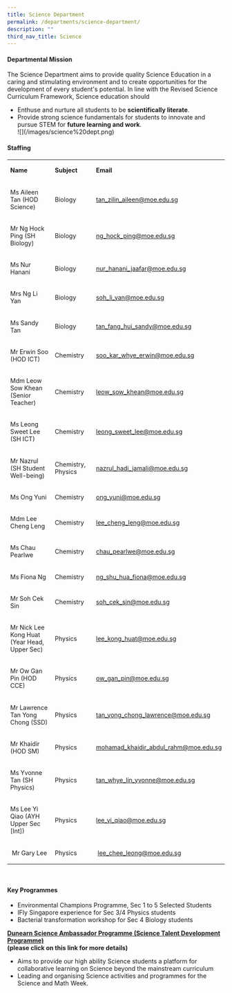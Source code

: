 ```yaml
---
title: Science Department
permalink: /departments/science-department/
description: ""
third_nav_title: Science
---
```

<h4>Departmental Mission</h4>
<p>The Science Department aims to provide quality Science Education in a caring and stimulating environment and to create opportunities for the development of every student's potential. In line with the Revised Science Curriculum Framework, Science education should</p>
<ul>
<li>Enthuse and nurture all students to be <strong>scientifically literate</strong>.</li>
<li>Provide strong science fundamentals for students to innovate and pursue STEM for <strong>future learning and work</strong>.</li>
![](/images/science%20dept.png)
</ul>
<h4>Staffing</h4>
<table width="0">
<tbody>
<tr>
<td width="213">
<p><strong>Name</strong></p>
</td>
<td width="132">
<p><strong>Subject</strong></p>
</td>
<td width="286">
<p><strong>Email</strong></p>
</td>
</tr>
<tr>
<td width="213">
<p>Ms Aileen Tan (HOD Science)</p>
</td>
<td width="132">
<p>Biology</p>
</td>
<td width="286">
<p><a href="mailto:tan_zilin_aileen@moe.edu.sg">tan_zilin_aileen@moe.edu.sg</a></p>
</td>
</tr>
<tr>
<td width="213">
<p>Mr Ng Hock Ping (SH Biology)</p>
</td>
<td width="132">
<p>Biology</p>
</td>
<td width="286">
<p><a href="mailto:ng_hock_ping@moe.edu.sg">ng_hock_ping@moe.edu.sg</a></p>
</td>
</tr>
<tr>
<td width="213">
<p>Ms Nur Hanani</p>
</td>
<td width="132">
<p>Biology</p>
</td>
<td width="286">
<p><a href="mailto:nur_hanani_jaafar@moe.edu.sg">nur_hanani_jaafar@moe.edu.sg</a></p>
</td>
</tr>
<tr>
<td width="213">
<p>Mrs Ng Li Yan</p>
</td>
<td width="132">
<p>Biology</p>
</td>
<td width="286">
<p><a href="mailto:soh_li_yan@moe.edu.sg">soh_li_yan@moe.edu.sg</a></p>
</td>
</tr>
<tr>
<td width="213">
<p>Ms Sandy Tan</p>
</td>
<td width="132">
<p>Biology</p>
</td>
<td width="286">
<p><a href="mailto:tan_fang_hui_sandy@moe.edu.sg">tan_fang_hui_sandy@moe.edu.sg</a></p>
</td>
</tr>
<tr>
<td width="213">
<p>Mr Erwin Soo (HOD ICT)</p>
</td>
<td width="132">
<p>Chemistry</p>
</td>
<td width="286">
<p><a href="mailto:soo_kar_whye_erwin@moe.edu.sg">soo_kar_whye_erwin@moe.edu.sg</a></p>
</td>
</tr>
<tr>
<td width="213">
<p>Mdm Leow Sow Khean (Senior Teacher)</p>
</td>
<td width="132">
<p>Chemistry</p>
</td>
<td width="286">
<p><a href="mailto:leow_sow_khean@moe.edu.sg">leow_sow_khean@moe.edu.sg</a></p>
</td>
</tr>
<tr>
<td width="213">
<p>Ms Leong Sweet Lee (SH ICT)</p>
</td>
<td width="132">
<p>Chemistry</p>
</td>
<td width="286">
<p><a href="mailto:leong_sweet_lee@moe.edu.sg">leong_sweet_lee@moe.edu.sg</a></p>
</td>
</tr>
<tr>
<td width="213">
<p>Mr Nazrul (SH Student Well-being)</p>
</td>
<td width="132">
<p>Chemistry, Physics</p>
</td>
<td width="286">
<p><a href="mailto:nazrul_hadi_jamali@moe.edu.sg">nazrul_hadi_jamali@moe.edu.sg</a></p>
</td>
</tr>
<tr>
<td width="213">
<p>Ms Ong Yuni</p>
</td>
<td width="132">
<p>Chemistry</p>
</td>
<td width="286">
<p><a href="mailto:ong_yuni@moe.edu.sg">ong_yuni@moe.edu.sg</a></p>
</td>
</tr>
<tr>
<td width="213">
<p>Mdm Lee Cheng Leng</p>
</td>
<td width="132">
<p>Chemistry</p>
</td>
<td width="286">
<p><a href="mailto:lee_cheng_leng@moe.edu.sg">lee_cheng_leng@moe.edu.sg</a></p>
</td>
</tr>
<tr>
<td width="213">
<p>Ms Chau Pearlwe</p>
</td>
<td width="132">
<p>Chemistry</p>
</td>
<td width="286">
<p><a href="mailto:chau_pearlwe@moe.edu.sg">chau_pearlwe@moe.edu.sg</a></p>
</td>
</tr>
<tr>
<td width="213">
<p>Ms Fiona Ng</p>
</td>
<td width="132">
<p>Chemistry</p>
</td>
<td width="286">
<p><a href="mailto:ng_shu_hua_fiona@moe.edu.sg">ng_shu_hua_fiona@moe.edu.sg</a></p>
</td>
</tr>
<tr>
<td width="213">
<p>Mr Soh Cek Sin</p>
</td>
<td width="132">
<p>Chemistry</p>
</td>
<td width="286">
<p><a href="mailto:soh_cek_sin@moe.edu.sg">soh_cek_sin@moe.edu.sg</a></p>
</td>
</tr>
<tr>
<td width="213">
<p>Mr Nick Lee Kong Huat (Year Head, Upper Sec)</p>
</td>
<td width="132">
<p>Physics</p>
</td>
<td width="286">
<p><a href="mailto:lee_kong_huat@moe.edu.sg">lee_kong_huat@moe.edu.sg</a></p>
</td>
</tr>
<tr>
<td width="213">
<p>Mr Ow Gan Pin (HOD CCE)</p>
</td>
<td width="132">
<p>Physics</p>
</td>
<td width="286">
<p><a href="mailto:ow_gan_pin@moe.edu.sg">ow_gan_pin@moe.edu.sg</a></p>
</td>
</tr>
<tr>
<td width="213">
<p>Mr Lawrence Tan Yong Chong (SSD)</p>
</td>
<td width="132">
<p>Physics</p>
</td>
<td width="286">
<p><a href="mailto:tan_yong_chong_lawrence@moe.edu.sg">tan_yong_chong_lawrence@moe.edu.sg</a></p>
</td>
</tr>
<tr>
<td width="213">
<p>Mr Khaidir (HOD SM)</p>
</td>
<td width="132">
<p>Physics</p>
</td>
<td width="286">
<p><a href="mailto:mohamad_khaidir_abdul_rahm@moe.edu.sg">mohamad_khaidir_abdul_rahm@moe.edu.sg</a></p>
</td>
</tr>
<tr>
<td width="213">
<p>Ms Yvonne Tan (SH Physics)</p>
</td>
<td width="132">
<p>Physics</p>
</td>
<td width="286">
<p><a href="mailto:tan_whye_lin_yvonne@moe.edu.sg">tan_whye_lin_yvonne@moe.edu.sg</a></p>
</td>
</tr>
<tr>
<td width="213">
<p>Ms Lee Yi Qiao (AYH Upper Sec [Int])</p>
</td>
<td width="132">
<p>Physics</p>
</td>
<td width="286">
<p><a href="mailto:lee_yi_qiao@moe.edu.sg">lee_yi_qiao@moe.edu.sg</a></p>
</td>
</tr>
<tr>
<td width="213">
<p>&nbsp;Mr Gary Lee</p>
</td>
<td width="132">
<p>Physics</p>
</td>
<td width="286">
<p>&nbsp;<a href="mailto:lee_chee_leong@moe.edu.sg">lee_chee_leong@moe.edu.sg</a></p>
</td>
</tr>
</tbody>
</table>
<p>&nbsp;</p>
<h4>Key Programmes</h4>
<ul>
<li>Environmental Champions Programme, Sec 1 to 5 Selected Students</li>
<li>IFly Singapore experience for Sec 3/4 Physics students</li>
<li>Bacterial transformation workshop for Sec 4 Biology students</li>
</ul>
<p><strong><a href="https://www.dunearnsec.moe.edu.sg/science-department/dunearn-science-ambassador-programme-sap-talent-development-programme">Dunearn Science Ambassador Programme (Science Talent Development Programme)</a><br></strong><strong>(please click on this link for more details)<br></strong></p>
<ul>
<li>Aims to provide our high ability Science students a platform for collaborative learning on Science beyond the mainstream curriculum</li>
<li>Leading and organising Science activities and programmes for the Science and Math Week.</li>
</ul>